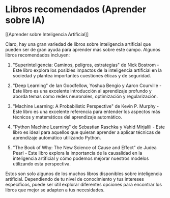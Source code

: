 # Libros recomendados (Aprender sobre IA)

[[Aprender sobre Inteligencia Artificial]]

Claro, hay una gran variedad de libros sobre inteligencia artificial que pueden ser de gran ayuda para aprender más sobre este campo. Algunos libros recomendados incluyen:

1. "Superinteligencia: Caminos, peligros, estrategias" de Nick Bostrom - Este libro explora los posibles impactos de la inteligencia artificial en la sociedad y plantea importantes cuestiones éticas y de seguridad.

2. "Deep Learning" de Ian Goodfellow, Yoshua Bengio y Aaron Courville - Este libro es una excelente introducción al aprendizaje profundo y aborda temas como redes neuronales, optimización y regularización.

3. "Machine Learning: A Probabilistic Perspective" de Kevin P. Murphy - Este libro es una excelente referencia para entender los aspectos más técnicos y matemáticos del aprendizaje automático.

4. "Python Machine Learning" de Sebastian Raschka y Vahid Mirjalili - Este libro es ideal para aquellos que quieran aprender a aplicar técnicas de aprendizaje automático utilizando Python.

5. "The Book of Why: The New Science of Cause and Effect" de Judea Pearl - Este libro explora la importancia de la causalidad en la inteligencia artificial y cómo podemos mejorar nuestros modelos utilizando esta perspectiva.

Estos son solo algunos de los muchos libros disponibles sobre inteligencia artificial. Dependiendo de tu nivel de conocimiento y tus intereses específicos, puede ser útil explorar diferentes opciones para encontrar los libros que mejor se adapten a tus necesidades.

